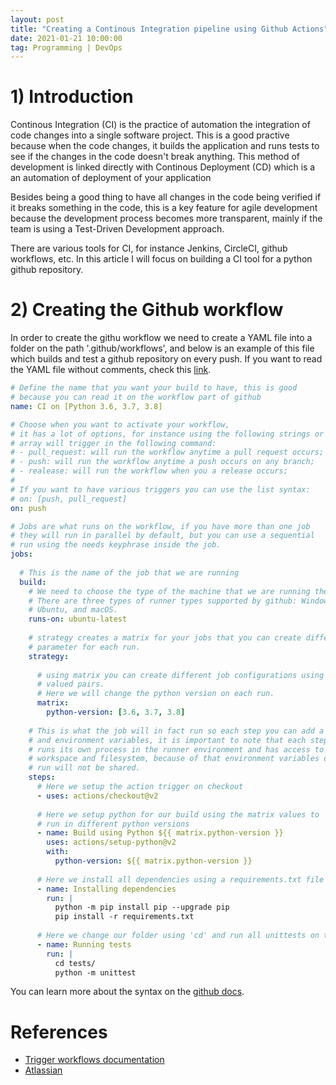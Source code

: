 ```yaml
---
layout: post
title: "Creating a Continous Integration pipeline using Github Actions"
date: 2021-01-21 10:00:00
tag: Programming | DevOps
---
```



# 1) Introduction

Continous Integration (CI) is the practice of automation the integration of code changes into a single software project. This is a good practive because when the code changes, it builds the application and runs tests to see if the changes in the code doesn't break anything. This method of development is linked directly with Continous Deployment (CD) which is a an automation of deployment of your application 

Besides being a good thing to have all changes in the code being verified if it breaks something in the code, this is a key feature for agile development because the development process becomes more transparent, mainly if the team is using a Test-Driven Development approach.

There are various tools for CI, for instance Jenkins, CircleCI, github workflows, etc. In this article I will focus on building a CI tool for a python github repository. 


# 2) Creating the Github workflow

In order to create the githu workflow we need to create a YAML file into a folder on the path '.github/workflows', and below is an example of this file which builds and test a github repository on every push. If you want to read the YAML file without comments, check this [link](https://gist.github.com/nahumsa/feb22436d1beb82c7dbf22cbb63f14fe).

```yaml
# Define the name that you want your build to have, this is good 
# because you can read it on the workflow part of github
name: CI on [Python 3.6, 3.7, 3.8]

# Choose when you want to activate your workflow,
# it has a lot of options, for instance using the following strings or 
# array will trigger in the following command:
# - pull_request: will run the workflow anytime a pull request occurs;
# - push: will run the workflow anytime a push occurs on any branch;
# - realease: will run the workflow when you a release occurs;
#
# If you want to have various triggers you can use the list syntax:
# on: [push, pull_request]
on: push

# Jobs are what runs on the workflow, if you have more than one job
# they will run in parallel by default, but you can use a sequential 
# run using the needs keyphrase inside the job.
jobs: 
  
  # This is the name of the job that we are running
  build: 
    # We need to choose the type of the machine that we are running the job.
    # There are three types of runner types supported by github: Windows, 
    # Ubuntu, and macOS.
    runs-on: ubuntu-latest
    
    # strategy creates a matrix for your jobs that you can create different 
    # parameter for each run.
    strategy: 
      
      # using matrix you can create different job configurations using a key
      # valued pairs. 
      # Here we will change the python version on each run.
      matrix:
        python-version: [3.6, 3.7, 3.8]
    
    # This is what the job will in fact run so each step you can add a name
    # and environment variables, it is important to note that each step 
    # runs its own process in the runner environment and has access to the 
    # workspace and filesystem, because of that environment variables on each 
    # run will not be shared.
    steps:
      # Here we setup the action trigger on checkout
      - uses: actions/checkout@v2
      
      # Here we setup python for our build using the matrix values to
      # run in different python versions
      - name: Build using Python ${{ matrix.python-version }}
        uses: actions/setup-python@v2
        with:
          python-version: ${{ matrix.python-version }}
      
      # Here we install all dependencies using a requirements.txt file
      - name: Installing dependencies
        run: |
          python -m pip install pip --upgrade pip
          pip install -r requirements.txt
      
      # Here we change our folder using 'cd' and run all unittests on that folder
      - name: Running tests
        run: |
          cd tests/
          python -m unittest

```
You can learn more about the syntax on the [github docs](https://docs.github.com/en/actions/reference/workflow-syntax-for-github-actions).

# References
- [Trigger workflows documentation](https://docs.github.com/en/actions/reference/events-that-trigger-workflows)
- [Atlassian](https://www.atlassian.com/continuous-delivery/continuous-integration)